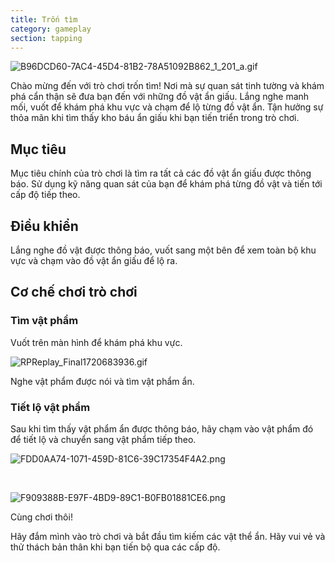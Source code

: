 ```yaml
---
title: Trốn tìm
category: gameplay
section: tapping
---
```

![B96DCD60-7AC4-45D4-81B2-78A51092B862_1_201_a.gif](https://help.Studycat.com/hc/article_attachments/34930712507545)

Chào mừng đến với trò chơi trốn tìm! Nơi mà sự quan sát tinh tường và khám phá cẩn thận sẽ đưa bạn đến với những đồ vật ẩn giấu. Lắng nghe manh mối, vuốt để khám phá khu vực và chạm để lộ từng đồ vật ẩn. Tận hưởng sự thỏa mãn khi tìm thấy kho báu ẩn giấu khi bạn tiến triển trong trò chơi.

## Mục tiêu

Mục tiêu chính của trò chơi là tìm ra tất cả các đồ vật ẩn giấu được thông báo. Sử dụng kỹ năng quan sát của bạn để khám phá từng đồ vật và tiến tới cấp độ tiếp theo.

## Điều khiển

Lắng nghe đồ vật được thông báo, vuốt sang một bên để xem toàn bộ khu vực và chạm vào đồ vật ẩn giấu để lộ ra.

## Cơ chế chơi trò chơi

### Tìm vật phẩm

Vuốt trên màn hình để khám phá khu vực.

![RPReplay_Final1720683936.gif](https://help.Studycat.com/hc/article_attachments/34930712511513)

Nghe vật phẩm được nói và tìm vật phẩm ẩn.

### Tiết lộ vật phẩm

Sau khi tìm thấy vật phẩm ẩn được thông báo, hãy chạm vào vật phẩm đó để tiết lộ và chuyển sang vật phẩm tiếp theo.

![FDD0AA74-1071-459D-81C6-39C17354F4A2.png](https://help.Studycat.com/hc/article_attachments/34783745782809)

 

![F909388B-E97F-4BD9-89C1-B0FB01881CE6.png](https://help.Studycat.com/hc/article_attachments/34783721841177)

Cùng chơi thôi!

Hãy đắm mình vào trò chơi và bắt đầu tìm kiếm các vật thể ẩn. Hãy vui vẻ và thử thách bản thân khi bạn tiến bộ qua các cấp độ.